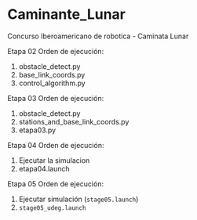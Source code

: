 # Caminante_Lunar
Concurso Iberoamericano de robotica - Caminata Lunar 

Etapa 02
Orden de ejecución:
1. obstacle_detect.py
2. base_link_coords.py
3. control_algorithm.py

Etapa 03
Orden de ejecución:
1. obstacle_detect.py
2. stations_and_base_link_coords.py 
3. etapa03.py

Etapa 04
Orden de ejecución:
1. Ejecutar la simulacion
2. etapa04.launch

Etapa 05
Orden de ejecución:
1. Ejecutar simulación (`stage05.launch`)
2. `stage05_udeg.launch`
